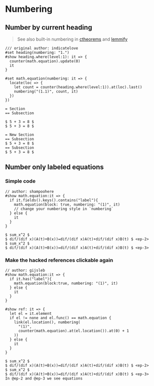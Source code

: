 # Numbering
## Number by current heading

> See also built-in numbering in [ctheorems](../../packages/math.md#ctheorem) and [lemmify](../../packages/math.md#lemmify)

```typ
/// original author: indicatelove
#set heading(numbering: "1.")
#show heading.where(level:1): it => {
  counter(math.equation).update(0)
  it
}

#set math.equation(numbering: it => {
  locate(loc => {
    let count = counter(heading.where(level:1)).at(loc).last()
    numbering("(1.1)", count, it)
  })
})

= Section
== Subsection

$ 5 + 3 = 8 $
$ 5 + 3 = 8 $

= New Section
== Subsection
$ 5 + 3 = 8 $
== Subsection
$ 5 + 3 = 8 $
```

## Number only labeled equations
### Simple code
```typ
// author: shampoohere
#show math.equation:it => {
  if it.fields().keys().contains("label"){
    math.equation(block: true, numbering: "(1)", it)
    // change your numbering style in `numbering`
  } else {
    it
  }
}

$ sum_x^2 $
$ dif/(dif x)(A(t)+B(x))=dif/(dif x)A(t)+dif/(dif x)B(t) $ <ep-2>
$ sum_x^2 $
$ dif/(dif x)(A(t)+B(x))=dif/(dif x)A(t)+dif/(dif x)B(t) $ <ep-3>
```

### Make the hacked references clickable again
```typ
// author: gijsleb
#show math.equation:it => {
  if it.has("label"){
    math.equation(block:true, numbering: "(1)", it)
  } else {
    it
  }
}

#show ref: it => {
  let el = it.element
  if el != none and el.func() == math.equation {
    link(el.location(), numbering(
      "(1)",
      counter(math.equation).at(el.location()).at(0) + 1
    ))
  } else {
    it
  }
}

$ sum_x^2 $ 
$ dif/(dif x)(A(t)+B(x))=dif/(dif x)A(t)+dif/(dif x)B(t) $ <ep-2>
$ sum_x^2 $ 
$ dif/(dif x)(A(t)+B(x))=dif/(dif x)A(t)+dif/(dif x)B(t) $ <ep-3>
In @ep-2 and @ep-3 we see equations
```
